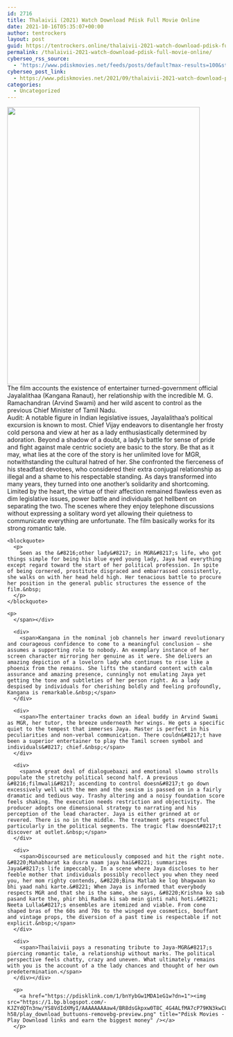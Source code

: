 ```yaml
---
id: 2716
title: Thalaivii (2021) Watch Download Pdisk Full Movie Online
date: 2021-10-16T05:35:07+00:00
author: tentrockers
layout: post
guid: https://tentrockers.online/thalaivii-2021-watch-download-pdisk-full-movie-online/
permalink: /thalaivii-2021-watch-download-pdisk-full-movie-online/
cyberseo_rss_source:
  - 'https://www.pdiskmovies.net/feeds/posts/default?max-results=100&start-index=501'
cyberseo_post_link:
  - https://www.pdiskmovies.net/2021/09/thalaivii-2021-watch-download-pdisk.html
categories:
  - Uncategorized
---
```

<div class="separator">
  <a href="https://1.bp.blogspot.com/-tcVglPEWZIw/YT3WHqG8LWI/AAAAAAAAbFU/mV5FaggORNUFDPlnpP8k42VyljWy7jaFgCLcBGAsYHQ/s1010/Thalaivii%2B%25282021%2529%2BWatch%2BDownload%2BPdisk%2BFull%2BMovie%2BOnline.jpeg"><img loading="lazy" border="0" data-original-height="1010" data-original-width="700" height="640" src="https://1.bp.blogspot.com/-tcVglPEWZIw/YT3WHqG8LWI/AAAAAAAAbFU/mV5FaggORNUFDPlnpP8k42VyljWy7jaFgCLcBGAsYHQ/w444-h640/Thalaivii%2B%25282021%2529%2BWatch%2BDownload%2BPdisk%2BFull%2BMovie%2BOnline.jpeg" width="444" /></a>
</div>



<div>
  <div>
    <span>The film accounts the existence of entertainer turned-government official Jayalalithaa (Kangana Ranaut), her relationship with the incredible M. G. Ramachandran (Arvind Swami) and her wild ascent to control as the previous Chief Minister of Tamil Nadu.&nbsp;</span>
  </div>
  
  <div>
    <span>Audit: A notable figure in Indian legislative issues, Jayalalithaa&#8217;s political excursion is known to most. Chief Vijay endeavors to disentangle her frosty cold persona and view at her as a lady enthusiastically determined by adoration. Beyond a shadow of a doubt, a lady&#8217;s battle for sense of pride and fight against male centric society are basic to the story. Be that as it may, what lies at the core of the story is her unlimited love for MGR, notwithstanding the cultural hatred of her. She confronted the fierceness of his steadfast devotees, who considered their extra conjugal relationship as illegal and a shame to his respectable standing. As days transformed into many years, they turned into one another&#8217;s solidarity and shortcoming. Limited by the heart, the virtue of their affection remained flawless even as dim legislative issues, power battle and individuals got hellbent on separating the two. The scenes where they enjoy telephone discussions without expressing a solitary word yet allowing their quietness to communicate everything are unfortunate. The film basically works for its strong romantic tale.&nbsp;</span>
  </div>
  
  <div>
    <span></p> 
    
    <blockquote>
      <p>
        Seen as the &#8216;other lady&#8217; in MGR&#8217;s life, who got things simple for being his blue eyed young lady, Jaya had everything except regard toward the start of her political profession. In spite of being cornered, prostitute disgraced and embarrassed consistently, she walks on with her head held high. Her tenacious battle to procure her position in the general public structures the essence of the film.&nbsp;
      </p>
    </blockquote>
    
    <p>
      </span></div> 
      
      <div>
        <span>Kangana in the nominal job channels her inward revolutionary and courageous confidence to come to a meaningful conclusion — she assumes a supporting role to nobody. An exemplary instance of her screen character mirroring her genuine as it were. She delivers an amazing depiction of a lovelorn lady who continues to rise like a phoenix from the remains. She lifts the standard content with calm assurance and amazing presence, cunningly not emulating Jaya yet getting the tone and subtleties of her person right. As a lady despised by individuals for cherishing boldly and feeling profoundly, Kangana is remarkable.&nbsp;</span>
      </div>
      
      <div>
        <span>The entertainer tracks down an ideal buddy in Arvind Swami as MGR, her tutor, the breeze underneath her wings. He gets a specific quiet to the tempest that immerses Jaya. Master is perfect in his peculiarities and non-verbal communication. There couldn&#8217;t have been a superior entertainer to play the Tamil screen symbol and individuals&#8217; chief.&nbsp;</span>
      </div>
      
      <div>
        <span>A great deal of dialoguebaazi and emotional slowmo strolls populate the stretchy political second half. A previous &#8216;filmwali&#8217; ascending to control doesn&#8217;t go down excessively well with the men and the sexism is passed on in a fairly dramatic and tedious way. Trashy altering and a noisy foundation score feels shaking. The execution needs restriction and objectivity. The producer adopts one dimensional strategy to narrating and his perception of the lead character. Jaya is either grinned at or revered. There is no in the middle. The treatment gets respectful particularly in the political segments. The tragic flaw doesn&#8217;t discover at outlet.&nbsp;</span>
      </div>
      
      <div>
        <span>Discoursed are meticulously composed and hit the right note. &#8220;Mahabharat ka dusra naam jaya hai&#8221; summarizes Jaya&#8217;s life impeccably. In a scene where Jaya discloses to her feeble mother that individuals possibly recollect you when they need you, her mom righty contends, &#8220;Bina Matlab ke log bhagwaan ko bhi yaad nahi karte.&#8221; When Jaya is informed that everybody respects MGR and that she is the same, she says, &#8220;Krishna ko sab pasand karte the, phir bhi Radha ki sab mein ginti nahi hoti.&#8221; Neeta Lulla&#8217;s ensembles are itemized and viable. From cone shaped bras of the 60s and 70s to the winged eye cosmetics, bouffant and vintage props, the diversion of a past time is respectable if not explicit.&nbsp;</span>
      </div>
      
      <div>
        <span>Thailaivii pays a resonating tribute to Jaya-MGR&#8217;s piercing romantic tale, a relationship without marks. The political perspective feels chatty, crazy and uneven. What ultimately remains with you is the account of a the lady chances and thought of her own predetermination.</span>
      </div></div> 
      
      <p>
        <a href="https://pdisklink.com/1/bnYybGw1MDA1eG1w?dn=1"><img src="https://1.bp.blogspot.com/-KJZYdQTn3nw/YS8VdIdXMyI/AAAAAAAAaw4/BR8dsGkpxw0T8C_4G4ALfMA7cP79KN3kwCLcBGAsYHQ/w400-h58/play_download_buttuons-removebg-preview.png" title="Pdisk Movies - Play Download links and earn the biggest money" /></a>
      </p>